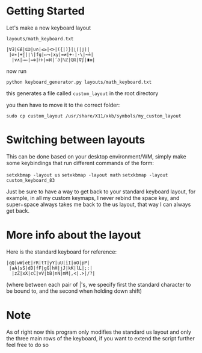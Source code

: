 # Getting Started

Let's make a new keyboard layout

`layouts/math_keyboard.txt`

```
|∀∃|∈∉|⊆⊇|∪∩|≤≥|<>|({|)}|⌊⌈|⌋⌉|
 |∅∗|+∑|∣∖|fg|↦⤳|xy|=≠|+-|⋅\|~≟|
  |∨∧|⇒⇐|⇔⊕|⊦⊧|∞ℵ|′∂|ℕℤ|ℚℝ|∇∫|∎≡|
```

now run 

`python keyboard_generator.py layouts/math_keyboard.txt`

this generates a file called `custom_layout` in the root directory

you then have to move it to the correct folder: 

`sudo cp custom_layout /usr/share/X11/xkb/symbols/my_custom_layout` 

# Switching between layouts

This can be done based on your desktop environment/WM, simply make some keybindings that run different commands of the form:

`setxkbmap -layout us`
`setxkbmap -layout math`
`setxkbmap -layout custom_keyboard_83`

Just be sure to have a way to get back to your standard keyboard layout, for example, in all my custom keymaps, I never rebind the space key, and super+space always takes me back to the us layout, that way I can always get back.


# More info about the layout

Here is the standard keyboard for reference:

```
|qQ|wW|eE|rR|tT|yY|uU|iI|oO|pP|
 |aΑ|sS|dD|fF|gG|hH|jJ|kK|lL|;:|
  |zZ|xX|cC|vV|bΒ|nN|mM|,<|.>|/?|
```

(where between each pair of |'s, we specify first the standard character to be bound to, and the second when holding down shift)

# Note

As of right now this program only modifies the standard us layout and only the three main rows of the keyboard, if you want to extend the script further feel free to do so


